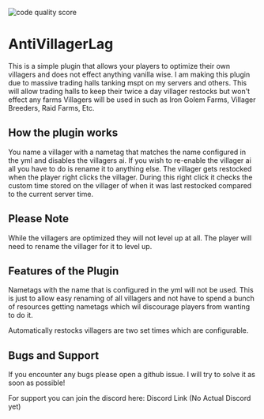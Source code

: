 ![code quality score](https://api.codiga.io/project/33875/score/svg)
# AntiVillagerLag 
This is a simple plugin that allows your players to optimize their own villagers and does not effect anything vanilla wise. I am making this plugin due to massive trading halls tanking mspt on my servers and others. This will allow trading halls to keep their twice a day villager restocks but won't effect any farms Villagers will be used in such as Iron Golem Farms, Villager Breeders, Raid Farms, Etc.


## How the plugin works
You name a villager with a nametag that matches the name configured in the yml and disables the villagers ai. If you wish to re-enable the villager ai all you have to do is rename it to anything else. The villager gets restocked when the player right clicks the villager. During this right click it checks the custom time stored on the villager of when it was last restocked compared to the current server time. 

## Please Note

While the villagers are optimized they will not level up at all. The player will need to rename the villager for it to level up. 

## Features of the Plugin

Nametags with the name that is configured in the yml will not be used. This is just to allow easy renaming of all villagers and not have to spend a bunch of resources getting nametags which wil discourage players from wanting to do it. 

Automatically restocks villagers are two set times which are configurable. 

## Bugs and Support

If you encounter any bugs please open a github issue. I will try to solve it as soon as possible!

For support you can join the discord here: Discord Link (No Actual Discord yet)
